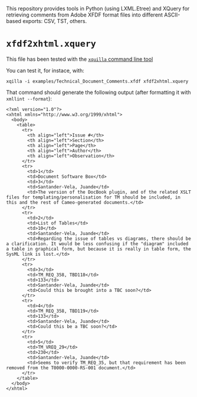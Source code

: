 This repository provides tools in Python (using LXML.Etree) and XQuery for retrieving comments from Adobe XFDF format files into different ASCII-based exports: CSV, TST, others.

`xfdf2xhtml.xquery`
===================

This file has been tested with the [`xquilla` command line tool](http://xqilla.sourceforge.net/HomePage)

You can test it, for instace, with:

    xqilla -i examples/Technical_Document_Comments.xfdf xfdf2xhtml.xquery

That command should generate the following output (after formatting it with `xmllint --format`):

    <?xml version="1.0"?>
    <xhtml xmlns="http://www.w3.org/1999/xhtml">
      <body>
        <table>
          <tr>
            <th align="left">Issue #</th>
            <th align="left">Section</th>
            <th align="left">Page</th>
            <th align="left">Author</th>
            <th align="left">Observation</th>
          </tr>
          <tr>
            <td>1</td>
            <td>Document Software Box</td>
            <td>3</td>
            <td>Santander-Vela, Juande</td>
            <td>The version of the DocBook plugin, and of the related XSLT files for templating/personalisation for TM should be included, in this and the rest of Cameo-generated documents.</td>
          </tr>
          <tr>
            <td>2</td>
            <td>List of Tables</td>
            <td>10</td>
            <td>Santander-Vela, Juande</td>
            <td>Regarding the issue of tables vs diagrams, there should be a clarification. It would be less confusing if the "diagram" included a table in graphical form, but because it is really in table form, the SysML link is lost.</td>
          </tr>
          <tr>
            <td>3</td>
            <td>TM_REQ_358, TBD118</td>
            <td>133</td>
            <td>Santander-Vela, Juande</td>
            <td>Could this be brought into a TBC soon?</td>
          </tr>
          <tr>
            <td>4</td>
            <td>TM_REQ_358, TBD119</td>
            <td>133</td>
            <td>Santander-Vela, Juande</td>
            <td>Could this be a TBC soon?</td>
          </tr>
          <tr>
            <td>5</td>
            <td>TM_VREQ_29</td>
            <td>230</td>
            <td>Santander-Vela, Juande</td>
            <td>Seems to verify TM_REQ_35, but that requirement has been removed from the T0000-0000-RS-001 document.</td>
          </tr>
        </table>
      </body>
    </xhtml>
